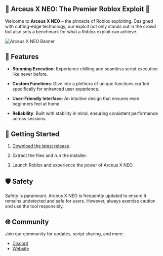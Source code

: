 
## <summary>🚀 Arceus X NEO: The Premier Roblox Exploit 🚀</summary>

Welcome to **Arceus X NEO** – the pinnacle of Roblox exploiting. Designed with cutting-edge technology, our exploit not only stands out in the crowd but also sets a benchmark for what a Roblox exploit can achieve.

![Arceus X NEO Banner](https://cdn.discordapp.com/attachments/1011317111295053876/1163911496905019392/SPDM_grafica.png?ex=65414c0d&is=652ed70d&hm=12ad32c94bc55be4a2152b805f5fe32b297d427dce3754b1a9bcfb542fa17384&)

## 🌟 Features

- **Stunning Execution**: Experience chilling and seamless script execution like never before.
  
- **Custom Functions**: Dive into a plethora of unique functions crafted specifically for enhanced user experience.
  
- **User-Friendly Interface**: An intuitive design that ensures even beginners feel at home.
  
- **Reliability**: Built with stability in mind, ensuring consistent performance across sessions.

## 📖 Getting Started

1. [Download the latest release](https://spdmteam.com/).
   
2. Extract the files and run the installer.
   
3. Launch Roblox and experience the power of Arceus X NEO.

## 🛡 Safety

Safety is paramount. Arceus X NEO is frequently updated to ensure it remains undetected and safe for users. However, always exercise caution and use the tool responsibly.

## 🌐 Community

Join our community for updates, script sharing, and more:
- [Discord](https://discord.g//arceus)
- [Website](https://spdmteam.com/arceusx)
